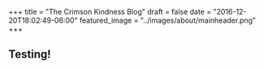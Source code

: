 +++
title = "The Crimson Kindness Blog"
draft = false
date = "2016-12-20T18:02:49-06:00"
featured_image = "../images/about/mainheader.png"
+++

## Testing!